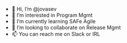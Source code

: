 - 👋 Hi, I’m @jovasev
- 👀 I’m interested in Program Mgmt
- 🌱 I’m currently learning SAFe Agile
- 💞️ I’m looking to collaborate on Release Mgmt
- 📫 You can reach me on Slack or IRL

<!---
jovasev/jovasev is a ✨ special ✨ repository because its `README.md` (this file) appears on your GitHub profile.
You can click the Preview link to take a look at your changes.
--->
